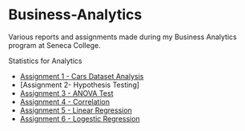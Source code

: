 # Business-Analytics
Various reports and assignments made during my Business Analytics program at Seneca College. 

Statistics for Analytics
- [Assignment 1 - Cars Dataset Analysis](https://github.com/Tareqhaboukh/Business-Analytics/blob/a36fded7071da25fcdb0d2dae729375a878a0d7d/Statistics%20For%20Analytics/Assignment%201%20-%20Cars%20Dataset%20Analysis.pdf)
- [Assignment 2- Hypothesis Testing]
- [Assignment 3 - ANOVA Test]()
- [Assignment 4 - Correlation]()
- [Assignment 5 - Linear Regression]()
- [Assignment 6 - Logestic Regression]()
